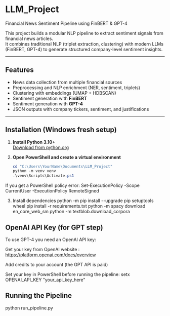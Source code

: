 # LLM_Project
Financial News Sentiment Pipeline using FinBERT &amp; GPT-4

This project builds a modular NLP pipeline to extract sentiment signals from financial news articles.  
It combines traditional NLP (triplet extraction, clustering) with modern LLMs (FinBERT, GPT-4) to generate structured company-level sentiment insights.

---

##  Features
- News data collection from multiple financial sources
- Preprocessing and NLP enrichment (NER, sentiment, triplets)
- Clustering with embeddings (UMAP + HDBSCAN)
- Sentiment generation with **FinBERT**
- Sentiment generation with **GPT-4**
- JSON outputs with company tickers, sentiment, and justifications

---

##  Installation (Windows fresh setup)

1. **Install Python 3.10+**  
   [Download from python.org](https://www.python.org/downloads/)

2. **Open PowerShell and create a virtual environment**  
   ```powershell
   cd "C:\Users\YourName\Documents\LLM_Project"
   python -m venv venv
   .\venv\Scripts\Activate.ps1
If you get a PowerShell policy error:
Set-ExecutionPolicy -Scope CurrentUser -ExecutionPolicy RemoteSigned

3. Install dependencies
python -m pip install --upgrade pip setuptools wheel
pip install -r requirements.txt
python -m spacy download en_core_web_sm
python -m textblob.download_corpora

## OpenAI API Key (for GPT step)
To use GPT-4 you need an OpenAI API key:

Get your key from OpenAI website : https://platform.openai.com/docs/overview

Add credits to your account (the GPT API is paid)

Set your key in PowerShell before running the pipeline:
setx OPENAI_API_KEY "your_api_key_here"

## Running the Pipeline

python run_pipeline.py



